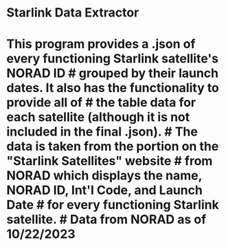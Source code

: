 # Starlink Data Extractor
 # This program provides a .json of every functioning Starlink satellite's NORAD ID  # grouped by their launch dates. It also has the functionality to provide all of  # the table data for each satellite (although it is not included in the final .json).  # The data is taken from the <tbody> portion on the "Starlink Satellites" website # from NORAD which displays the name, NORAD ID, Int'l Code, and Launch Date # for every functioning Starlink satellite.  # Data from NORAD as of 10/22/2023
